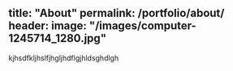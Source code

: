 title: "About"
permalink: /portfolio/about/
header:
    image: "/images/computer-1245714_1280.jpg"
---

kjhsdfkljhslfjhgljhdflgjhldsghdlgh

